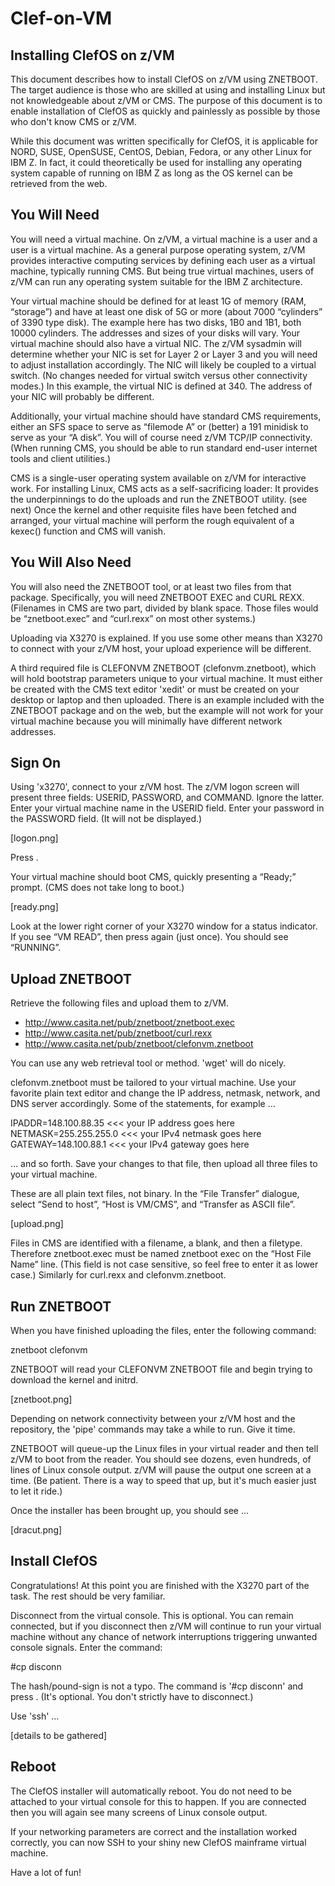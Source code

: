 ﻿# Clef-on-VM


## Installing ClefOS on z/VM

This document describes how to install ClefOS on z/VM using ZNETBOOT. 
The target audience is those who are skilled at using and installing 
Linux but not knowledgeable about z/VM or CMS. The purpose of this 
document is to enable installation of ClefOS as quickly and painlessly 
as possible by those who don't know CMS or z/VM. 

While this document was written specifically for ClefOS, it is applicable 
for NORD, SUSE, OpenSUSE, CentOS, Debian, Fedora, or any other Linux 
for IBM Z. In fact, it could theoretically be used for installing any 
operating system capable of running on IBM Z as long as the OS kernel 
can be retrieved from the web. 


## You Will Need

You will need a virtual machine. On z/VM, a virtual machine is a user 
and a user is a virtual machine. As a general purpose operating system, 
z/VM provides interactive computing services by defining each user as a 
virtual machine, typically running CMS. But being true virtual machines, 
users of z/VM can run any operating system suitable for the IBM Z 
architecture. 

Your virtual machine should be defined for at least 1G of memory 
(RAM, “storage”) and have at least one disk of 5G or more (about 7000 
“cylinders” of 3390 type disk). The example here has two disks, 1B0 
and 1B1, both 10000 cylinders. The addresses and sizes of your disks 
will vary. Your virtual machine should also have a virtual NIC. 
The z/VM sysadmin will determine whether your NIC is set for Layer 2 
or Layer 3 and you will need to adjust installation accordingly. 
The NIC will likely be coupled to a virtual switch. (No changes needed 
for virtual switch versus other connectivity modes.) In this example, 
the virtual NIC is defined at 340. The address of your NIC will probably 
be different. 

Additionally, your virtual machine should have standard CMS requirements, 
either an SFS space to serve as “filemode A” or (better) a 191 minidisk 
to serve as your “A disk”. You will of course need z/VM TCP/IP connectivity. 
(When running CMS, you should be able to run standard end-user internet 
tools and client utilities.) 

CMS is a single-user operating system available on z/VM for interactive 
work. For installing Linux, CMS acts as a self-sacrificing loader: 
It provides the underpinnings to do the uploads and run the ZNETBOOT 
utility. (see next) Once the kernel and other requisite files have 
been fetched and arranged, your virtual machine will perform the 
rough equivalent of a kexec() function and CMS will vanish. 


## You Will Also Need

You will also need the ZNETBOOT tool, or at least two files from 
that package. Specifically, you will need ZNETBOOT EXEC and CURL REXX. 
(Filenames in CMS are two part, divided by blank space. Those files 
would be “znetboot.exec” and “curl.rexx” on most other systems.) 

Uploading via X3270 is explained. If you use some other means than 
X3270 to connect with your z/VM host, your upload experience will 
be different. 

A third required file is CLEFONVM ZNETBOOT (clefonvm.znetboot), 
which will hold bootstrap parameters unique to your virtual machine. 
It must either be created with the CMS text editor 'xedit' or must be 
created on your desktop or laptop and then uploaded. There is an 
example included with the ZNETBOOT package and on the web, but the 
example will not work for your virtual machine because you will 
minimally have different network addresses. 


## Sign On

Using 'x3270', connect to your z/VM host. The z/VM logon screen will 
present three fields: USERID, PASSWORD, and COMMAND. Ignore the latter. 
Enter your virtual machine name in the USERID field. Enter your password 
in the PASSWORD field. (It will not be displayed.) 

[logon.png]

Press <Enter>. 

Your virtual machine should boot CMS, quickly presenting a “Ready;” prompt. 
(CMS does not take long to boot.) 

[ready.png]

Look at the lower right corner of your X3270 window for a status indicator. 
If you see “VM READ”, then press <Enter> again (just once). You should 
see “RUNNING”. 


## Upload ZNETBOOT

Retrieve the following files and upload them to z/VM. 

* http://www.casita.net/pub/znetboot/znetboot.exec     
* http://www.casita.net/pub/znetboot/curl.rexx     
* http://www.casita.net/pub/znetboot/clefonvm.znetboot     

You can use any web retrieval tool or method. 'wget' will do nicely. 

clefonvm.znetboot must be tailored to your virtual machine. Use your 
favorite plain text editor and change the IP address, netmask, network, 
and DNS server accordingly. Some of the statements, for example … 






IPADDR=148.100.88.35     <<< your IP address goes here
NETMASK=255.255.255.0     <<< your IPv4 netmask goes here
GATEWAY=148.100.88.1     <<< your IPv4 gateway goes here

 … and so forth. Save your changes to that file, then upload all three 
files to your virtual machine. 

These are all plain text files, not binary. In the “File Transfer” 
dialogue, select “Send to host”, “Host is VM/CMS”, and “Transfer 
as ASCII file”. 

[upload.png]

Files in CMS are identified with a filename, a blank, and then a 
filetype. Therefore znetboot.exec must be named znetboot exec on the 
“Host File Name” line. (This field is not case sensitive, so feel free 
to enter it as lower case.) Similarly for curl.rexx and clefonvm.znetboot. 


## Run ZNETBOOT

When you have finished uploading the files, enter the following command: 

znetboot clefonvm     

ZNETBOOT will read your CLEFONVM ZNETBOOT file and begin trying to 
download the kernel and initrd. 

[znetboot.png]

Depending on network connectivity between your z/VM host and the 
repository, the 'pipe' commands may take a while to run. Give it time. 

ZNETBOOT will queue-up the Linux files in your virtual reader and 
then tell z/VM to boot from the reader. You should see dozens, even 
hundreds, of lines of Linux console output. z/VM will pause the output 
one screen at a time. (Be patient. There is a way to speed that up, 
but it's much easier just to let it ride.) 

Once the installer has been brought up, you should see … 

[dracut.png]


## Install ClefOS

Congratulations! 
At this point you are finished with the X3270 part of the task. 
The rest should be very familiar. 

Disconnect from the virtual console. This is optional. You can remain 
connected, but if you disconnect then z/VM will continue to run your 
virtual machine without any chance of network interruptions triggering 
unwanted console signals. Enter the command: 

\#cp disconn

The hash/pound-sign is not a typo. The command is '#cp disconn' and 
press <Enter>. (It's optional. You don't strictly have to disconnect.) 

Use 'ssh' … 

[details to be gathered]


## Reboot

The ClefOS installer will automatically reboot. You do not need to be 
attached to your virtual console for this to happen. If you are 
connected then you will again see many screens of Linux console output. 

If your networking parameters are correct and the installation 
worked correctly, you can now SSH to your shiny new ClefOS mainframe 
virtual machine. 

Have a lot of fun! 










